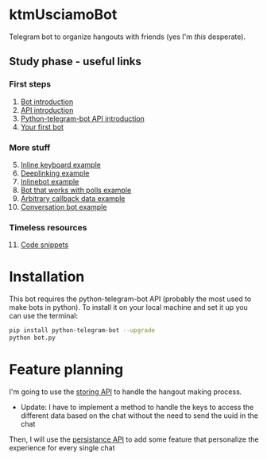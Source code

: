 # ktmUsciamoBot
Telegram bot to organize hangouts with friends (yes I'm _this_ desperate).

## Study phase - useful links
### First steps
1. [Bot introduction](https://core.telegram.org/bots)
2. [API introduction](https://core.telegram.org/bots/api)
3. [Python-telegram-bot API introduction](https://github.com/python-telegram-bot/python-telegram-bot/wiki/Introduction-to-the-API)
4. [Your first bot](https://github.com/python-telegram-bot/python-telegram-bot/wiki/Extensions-%E2%80%93-Your-first-Bot)
### More stuff
5. [Inline keyboard example](https://github.com/python-telegram-bot/python-telegram-bot/blob/master/examples/inlinekeyboard.py)
6. [Deeplinking example](https://github.com/python-telegram-bot/python-telegram-bot/blob/master/examples/deeplinking.py)
7. [Inlinebot example](https://github.com/python-telegram-bot/python-telegram-bot/blob/master/examples/inlinebot.py)
8. [Bot that works with polls example](https://github.com/python-telegram-bot/python-telegram-bot/blob/master/examples/inlinebot.py)
9. [Arbitrary callback data example](https://github.com/python-telegram-bot/python-telegram-bot/blob/master/examples/arbitrarycallbackdatabot.py)
10. [Conversation bot example](https://github.com/python-telegram-bot/python-telegram-bot/blob/master/examples/conversationbot.py)
### Timeless resources
11. [Code snippets](https://github.com/python-telegram-bot/python-telegram-bot/wiki/Code-snippets)

# Installation
This bot requires the python-telegram-bot API (probably the most used to make bots in python).
To install it on your local machine and set it up you can use the terminal:
```bash
pip install python-telegram-bot --upgrade
python bot.py
```
# Feature planning
I'm going to use the [storing API](https://github.com/python-telegram-bot/python-telegram-bot/wiki/Storing-bot%2C-user-and-chat-related-data) to handle the hangout making process.
- Update: I have to implement a method to handle the keys to access the different data based on the chat without the need to send the uuid in the chat

Then, I will use the [persistance API](https://github.com/python-telegram-bot/python-telegram-bot/wiki/Making-your-bot-persistent) to add some feature that personalize the experience for every single chat